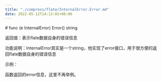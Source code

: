 ```yaml
---
title: "./compress/flate/InternalError.Error.md"
date: 2022-05-12T14:13:01+08:00
---
```

﻿# func (e InternalError) Error() string

返回值：表示flate数据自身的错误信息

功能说明：InternalError其实是一个string，他实现了error接口，用于很方便的返回flate数据自身的错误信息

示例：

函数返回的error信息，这里不再举例。
